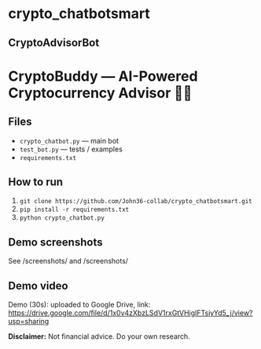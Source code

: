 # crypto_chatbotsmart
CryptoAdvisorBot 
---

# CryptoBuddy — AI-Powered Cryptocurrency Advisor 💸🤖

## Files
- `crypto_chatbot.py` — main bot
- `test_bot.py` — tests / examples
- `requirements.txt`

## How to run
1. `git clone https://github.com/John36-collab/crypto_chatbotsmart.git`
2. `pip install -r requirements.txt`
3. `python crypto_chatbot.py`

## Demo screenshots
See /screenshots/ and /screenshots/

## Demo video
Demo (30s): uploaded to Google Drive, link: <https://drive.google.com/file/d/1x0v4zXbzLSdV1rxGtVHigIFTsiyYd5_j/view?usp=sharing>

**Disclaimer:** Not financial advice. Do your own research.
